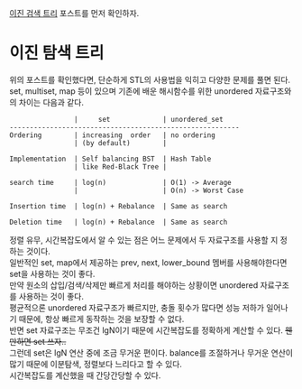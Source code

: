 [이진 검색 트리](https://github.com/whatsgoodg/Data-Structure/blob/main/README.md#binary-search-tree) 포스트를 먼저 확인하자.               
                           
# 이진 탐색 트리                     
위의 포스트를 확인했다면, 단순하게 STL의 사용법을 익히고 다양한 문제를 풀면 된다.                   
set, multiset, map 등이 있으며 기존에 배운 해시함수를 위한 unordered 자료구조와의 차이는 다음과 같다.    

```
                |     set             | unordered_set                     
---------------------------------------------------------                  
Ordering        | increasing  order   | no ordering                   
                | (by default)        |                
                     
Implementation  | Self balancing BST  | Hash Table                   
                | like Red-Black Tree |                                  
             
search time     | log(n)              | O(1) -> Average               
                |                     | O(n) -> Worst Case                    
                   
Insertion time  | log(n) + Rebalance  | Same as search                 
                          
Deletion time   | log(n) + Rebalance  | Same as search    
```
                 
정렬 유무, 시간복잡도에서 알 수 있는 점은 어느 문제에서 두 자료구조를 사용할 지 정하는 것이다.            
일반적인 set, map에서 제공하는 prev, next, lower_bound 멤버를 사용해야한다면 set을 사용하는 것이 좋다.                    
만약 원소의 삽입/검색/삭제만 빠르게 처리를 해야하는 상황이면 unordered 자료구조를 사용하는 것이 좋다.              
평균적으론 unordered 자료구조가 빠르지만, 충돌 횟수가 많다면 성능 저하가 일어나기 때문에, 항상 빠르게 동작하는 것을 보장할 수 없다.                
반면 set 자료구조는 무조건 lgN이기 때문에 시간복잡도를 정확하게 계산할 수 있다. ~~웬만하면 set 쓰자..~~           
그런데 set은 lgN 연산 중에 조금 무거운 편이다. balance를 조절하거나 무거운 연산이 많기 때문에 이분탐색, 정렬보다 느리다고 할 수 있다.           
시간복잡도를 계산했을 때 간당간당할 수 있다.             
